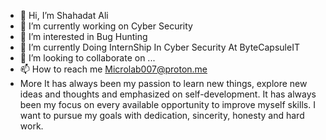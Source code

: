 - 👋 Hi, I’m Shahadat Ali
- 🔭 I’m currently working on Cyber Security
- 👀 I’m interested in Bug Hunting
- 🌱 I’m currently Doing InternShip In Cyber Security  At ByteCapsuleIT
- 💞️ I’m looking to collaborate on ...
- 📫 How to reach me Microlab007@proton.me
- More It has always been my passion to learn new things, explore new ideas and thoughts and emphasized on self-development. It has always been my focus on every available opportunity to improve myself skills. I want to pursue my goals with dedication, sincerity, honesty and hard work.

<!---
shahadatali07/shahadatali07 is a ✨ special ✨ repository because its `README.md` (this file) appears on your GitHub profile.
You can click the Preview link to take a look at your changes.
--->
